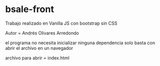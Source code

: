 # bsale-front

Trabajo realizado en Vanilla JS con bootstrap sin CSS

Autor = Andrés Olivares Arredondo

el programa no necesita inicializar ninguna dependencia solo basta con abrir el archivo en un navegador

archivo para abrir = index.html
